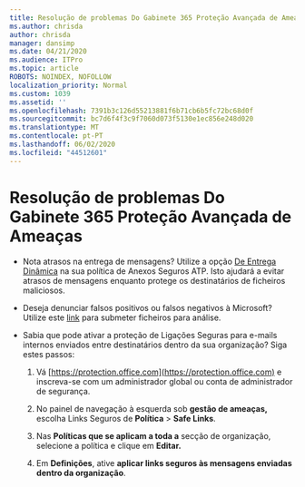 ```yaml
---
title: Resolução de problemas Do Gabinete 365 Proteção Avançada de Ameaças
ms.author: chrisda
author: chrisda
manager: dansimp
ms.date: 04/21/2020
ms.audience: ITPro
ms.topic: article
ROBOTS: NOINDEX, NOFOLLOW
localization_priority: Normal
ms.custom: 1039
ms.assetid: ''
ms.openlocfilehash: 7391b3c126d55213881f6b71cb6b5fc72bc68d0f
ms.sourcegitcommit: bc7d6f4f3c9f7060d073f5130e1ec856e248d020
ms.translationtype: MT
ms.contentlocale: pt-PT
ms.lasthandoff: 06/02/2020
ms.locfileid: "44512601"
---
```

# <a name="troubleshooting-office-365-advanced-threat-protection"></a>Resolução de problemas Do Gabinete 365 Proteção Avançada de Ameaças

- Nota atrasos na entrega de mensagens? Utilize a opção [De Entrega Dinâmica](https://docs.microsoft.com/microsoft-365/security/office-365-security/dynamic-delivery-and-previewing) na sua política de Anexos Seguros ATP. Isto ajudará a evitar atrasos de mensagens enquanto protege os destinatários de ficheiros maliciosos.

- Deseja denunciar falsos positivos ou falsos negativos à Microsoft? Utilize este [link](https://www.microsoft.com/wdsi/filesubmission/) para submeter ficheiros para análise.

- Sabia que pode ativar a proteção de Ligações Seguras para e-mails internos enviados entre destinatários dentro da sua organização? Siga estes passos:

  1. Vá [https://protection.office.com](https://protection.office.com) e inscreva-se com um administrador global ou conta de administrador de segurança.

  2. No painel de navegação à esquerda sob **gestão de ameaças,** escolha Links Seguros de **Política** \> **Safe Links**.

  3. Nas **Políticas que se aplicam a toda a** secção de organização, selecione a política e clique em **Editar.**

  4. Em **Definições**, ative **aplicar links seguros às mensagens enviadas dentro da organização**.
